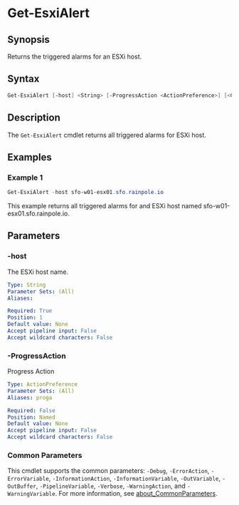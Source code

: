 # Get-EsxiAlert

## Synopsis

Returns the triggered alarms for an ESXi host.

## Syntax

```powershell
Get-EsxiAlert [-host] <String> [-ProgressAction <ActionPreference>] [<CommonParameters>]
```

## Description

The `Get-EsxiAlert` cmdlet returns all triggered alarms for ESXi host.

## Examples

### Example 1

```powershell
Get-EsxiAlert -host sfo-w01-esx01.sfo.rainpole.io
```

This example returns all triggered alarms for and ESXi host named sfo-w01-esx01.sfo.rainpole.io.

## Parameters

### -host

The ESXi host name.

```yaml
Type: String
Parameter Sets: (All)
Aliases:

Required: True
Position: 1
Default value: None
Accept pipeline input: False
Accept wildcard characters: False
```

### -ProgressAction

Progress Action

```yaml
Type: ActionPreference
Parameter Sets: (All)
Aliases: proga

Required: False
Position: Named
Default value: None
Accept pipeline input: False
Accept wildcard characters: False
```

### Common Parameters

This cmdlet supports the common parameters: `-Debug`, `-ErrorAction`, `-ErrorVariable`, `-InformationAction`, `-InformationVariable`, `-OutVariable`, `-OutBuffer`, `-PipelineVariable`, `-Verbose`, `-WarningAction`, and `-WarningVariable`. For more information, see [about_CommonParameters](http://go.microsoft.com/fwlink/?LinkID=113216).
